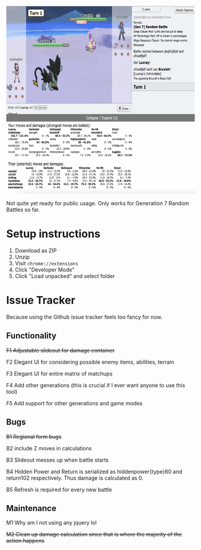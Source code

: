 <p align="center">
  <img src="https://github.com/ridoy/pokemon-showdown-god-mode/blob/main/img/alphademo2.png" height="500px">
  </p>

Not quite yet ready for public usage. Only works for Generation 7 Random Battles so far.

# Setup instructions

1. Download as ZIP
2. Unzip
3. Visit `chrome://extensions`
4. Click "Developer Mode"
5. Click "Load unpacked" and select folder

# Issue Tracker

Because using the Github issue tracker feels too fancy for now.

## Functionality
~~F1 Adjustable slideout for damage container~~

F2 Elegant UI for considering possible enemy items, abilities, terrain

F3 Elegant UI for entire matrix of matchups

F4 Add other generations (this is crucial if I ever want anyone to use this tool)

F5 Add support for other generations and game modes

## Bugs
~~B1 Regional form bugs~~

B2 include Z moves in calculations

B3 Slideout messes up when battle starts

B4 Hidden Power and Return is serialized as hiddenpower{type}60 and return102 respectively. Thus damage is calculated as 0.

B5 Refresh is required for every new battle

## Maintenance

M1 Why am I not using any jquery lol

~~M2 Clean up damage calculation since that is where the majority of the action happens~~
